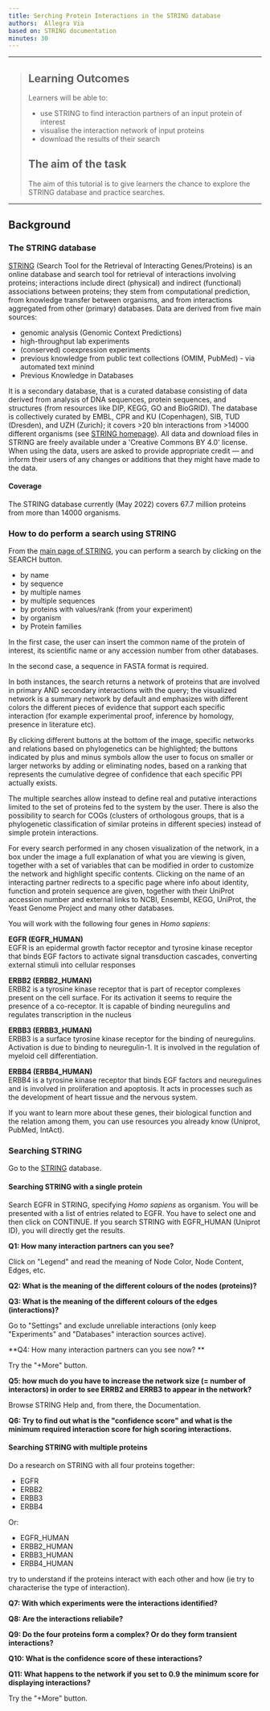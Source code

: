 ```yaml
---
title: Serching Protein Interactions in the STRING database
authors:  Allegra Via 
based on: STRING documentation 
minutes: 30
---
```


------------

> ## Learning Outcomes
> Learners will be able to:
> * use STRING to find interaction partners of an input protein of interest
> * visualise the interaction network of input proteins 
> * download the results of their search 
> 
> ## The aim of the task
> The aim of this tutorial is to give learners the chance to explore the STRING database and practice searches.

------------
## Background

### The STRING database

[STRING]((https://string-db.org)) (Search Tool for the Retrieval of Interacting Genes/Proteins) is an online database and search tool for retrieval of interactions involving proteins; interactions include direct (physical) and indirect (functional) associations between proteins; they stem from computational prediction, from knowledge transfer between organisms, and from interactions aggregated from other (primary) databases.
Data are derived from five main sources:

- genomic analysis (Genomic Context Predictions)
- high-throughput lab experiments
- (conserved) coexpression experiments
- previous knowledge from public text collections (OMIM, PubMed) - via automated text minind
- Previous Knowledge in Databases

It is a secondary database, that is a curated database consisting of data derived from analysis of DNA sequences, protein sequences, and structures (from resources like DIP, KEGG, GO and BioGRID).
The database is collectively curated by EMBL, CPR and KU (Copenhagen), SIB, TUD (Dresden), and UZH (Zurich); it covers >20 bln interactions from >14000 different organisms (see [STRING homepage](https://string-db.org/)).
All data and download files in STRING are freely available under a 'Creative Commons BY 4.0' license. When using the data, users are asked to provide appropriate credit — and inform their users of any changes or additions that they might have made to the data.

#### Coverage
The STRING database currently (May 2022) covers 67.7 million proteins from more than 14000 organisms.


### How to do perform a search using STRING

From the [main page of STRING](https://string-db.org/), you can perform a search by clicking on the SEARCH button.

- by name
- by sequence
- by multiple names
- by multiple sequences
- by proteins with values/rank (from your experiment)
- by organism
- by Protein families

In the first case, the user can insert the common name of the protein of interest, its scientific name or any accession number from other databases. 

In the second case, a sequence in FASTA format is required. 

In both instances, the search returns a network of proteins that are involved in primary AND secondary interactions with the query; the visualized network is a summary network by default and emphasizes with different colors the different pieces of evidence that support each specific interaction (for example experimental proof, inference by homology, presence in literature etc). 

By clicking different buttons at the bottom of the image, specific networks and relations based on phylogenetics can be highlighted; the buttons indicated by plus and minus symbols allow the user to focus on smaller or larger networks by adding or eliminating nodes, based on a ranking that represents the cumulative degree of confidence that each specific PPI actually exists. 

The multiple searches allow instead to define real and putative interactions limited to the set of proteins fed to the system by the user. There is also the possibility to search for COGs (clusters of orthologous groups, that is a phylogenetic classification of similar proteins in different species) instead of simple protein interactions. 

For every search performed in any chosen visualization of the network, in a box under the image a full explanation of what you are viewing is given, together with a set of variables that can be modified in order to customize the network and highlight specific contents. Clicking on the name of an interacting partner redirects to a specific page where info about identity, function and protein sequence are given, together with their UniProt accession number and external links to NCBI, Ensembl, KEGG, UniProt, the Yeast Genome Project and many other databases.

You will work with the following four genes in *Homo sapiens*:

**EGFR (EGFR_HUMAN)** <br>
EGFR is an epidermal growth factor receptor and tyrosine kinase receptor that binds EGF factors to activate signal transduction cascades, converting external stimuli into cellular responses

**ERBB2 (ERBB2_HUMAN)** <br>
ERBB2 is a tyrosine kinase receptor that is part of receptor complexes present on the cell surface. For its activation it seems to require the presence of a co-receptor. It is capable of binding neuregulins and regulates transcription in the nucleus

**ERBB3 (ERBB3_HUMAN)** <br>
ERBB3 is a surface tyrosine kinase receptor for the binding of neuregulins. Activation is due to binding to neuregulin-1. It is involved in the regulation of myeloid cell differentiation.

**ERBB4 (ERBB4_HUMAN)** <br>
ERBB4 is a tyrosine kinase receptor that binds EGF factors and neuregulines and is involved in proliferation and apoptosis. It acts in processes such as the development of heart tissue and the nervous system.

If you want to learn more about these genes, their biological function and the relation among them, you can use resources you already know (Uniprot, PubMed, IntAct). 


### Searching STRING
Go to the [STRING](https://string-db.org) database.

#### Searching STRING with a single protein
Search EGFR in STRING, specifying *Homo sapiens* as organism.
You will be presented with a list of entries related to EGFR. You have to select one and then click on CONTINUE.
If you search STRING with EGFR_HUMAN (Uniprot ID), you will directly get the results. 

**Q1: How many interaction partners can you see?**

Click on "Legend" and read the meaning of Node Color, Node Content, Edges, etc.

**Q2: What is the meaning of the different colours of the nodes (proteins)?**

**Q3: What is the meaning of the different colours of the edges (interactions)?**

Go to "Settings" and exclude unreliable interactions (only keep "Experiments" and "Databases" interaction sources active).

**Q4: How many interaction partners can you see now? **

Try the "+More" button. 

**Q5: how much do you have to increase the network size (= number of interactors) in order to see ERRB2 and ERRB3 to appear in the network?**

Browse STRING Help and, from there, the Documentation. 

**Q6: Try to find out what is the "confidence score" and what is the minimum required interaction score for high scoring interactions.**

#### Searching STRING with multiple proteins

Do a research on STRING with all four proteins together:

- EGFR
- ERBB2
- ERBB3
- ERBB4

Or:

- EGFR_HUMAN
- ERBB2_HUMAN
- ERBB3_HUMAN
- ERBB4_HUMAN

try to understand if the proteins interact with each other and how (ie try to characterise the type of interaction).

**Q7: With which experiments were the interactions identified?**

**Q8: Are the interactions reliabile?**

**Q9: Do the four proteins form a complex? Or do they form transient interactions?**

**Q10: What is the confidence score of these interactions?**

**Q11: What happens to the network if you set to 0.9 the minimum score for displaying interactions?**

Try the "+More" button. 

